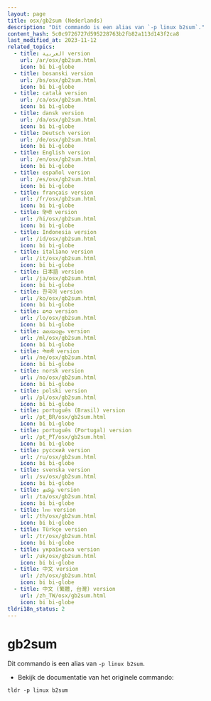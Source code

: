 ```yaml
---
layout: page
title: osx/gb2sum (Nederlands)
description: "Dit commando is een alias van `-p linux b2sum`."
content_hash: 5c0c9726727d595228763b2fb82a113d143f2ca8
last_modified_at: 2023-11-12
related_topics:
  - title: العربية version
    url: /ar/osx/gb2sum.html
    icon: bi bi-globe
  - title: bosanski version
    url: /bs/osx/gb2sum.html
    icon: bi bi-globe
  - title: català version
    url: /ca/osx/gb2sum.html
    icon: bi bi-globe
  - title: dansk version
    url: /da/osx/gb2sum.html
    icon: bi bi-globe
  - title: Deutsch version
    url: /de/osx/gb2sum.html
    icon: bi bi-globe
  - title: English version
    url: /en/osx/gb2sum.html
    icon: bi bi-globe
  - title: español version
    url: /es/osx/gb2sum.html
    icon: bi bi-globe
  - title: français version
    url: /fr/osx/gb2sum.html
    icon: bi bi-globe
  - title: हिन्दी version
    url: /hi/osx/gb2sum.html
    icon: bi bi-globe
  - title: Indonesia version
    url: /id/osx/gb2sum.html
    icon: bi bi-globe
  - title: italiano version
    url: /it/osx/gb2sum.html
    icon: bi bi-globe
  - title: 日本語 version
    url: /ja/osx/gb2sum.html
    icon: bi bi-globe
  - title: 한국어 version
    url: /ko/osx/gb2sum.html
    icon: bi bi-globe
  - title: ລາວ version
    url: /lo/osx/gb2sum.html
    icon: bi bi-globe
  - title: മലയാളം version
    url: /ml/osx/gb2sum.html
    icon: bi bi-globe
  - title: नेपाली version
    url: /ne/osx/gb2sum.html
    icon: bi bi-globe
  - title: norsk version
    url: /no/osx/gb2sum.html
    icon: bi bi-globe
  - title: polski version
    url: /pl/osx/gb2sum.html
    icon: bi bi-globe
  - title: português (Brasil) version
    url: /pt_BR/osx/gb2sum.html
    icon: bi bi-globe
  - title: português (Portugal) version
    url: /pt_PT/osx/gb2sum.html
    icon: bi bi-globe
  - title: русский version
    url: /ru/osx/gb2sum.html
    icon: bi bi-globe
  - title: svenska version
    url: /sv/osx/gb2sum.html
    icon: bi bi-globe
  - title: தமிழ் version
    url: /ta/osx/gb2sum.html
    icon: bi bi-globe
  - title: ไทย version
    url: /th/osx/gb2sum.html
    icon: bi bi-globe
  - title: Türkçe version
    url: /tr/osx/gb2sum.html
    icon: bi bi-globe
  - title: українська version
    url: /uk/osx/gb2sum.html
    icon: bi bi-globe
  - title: 中文 version
    url: /zh/osx/gb2sum.html
    icon: bi bi-globe
  - title: 中文 (繁體, 台灣) version
    url: /zh_TW/osx/gb2sum.html
    icon: bi bi-globe
tldri18n_status: 2
---
```

# gb2sum

Dit commando is een alias van `-p linux b2sum`.

- Bekijk de documentatie van het originele commando:

`tldr -p linux b2sum`
